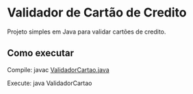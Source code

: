 # Validador de Cartão de Credito

Projeto simples em Java para validar cartões de credito.

## Como executar

Compile:
javac [ValidadorCartao.java](http://_vscodecontentref_/1)

Execute:
java ValidadorCartao